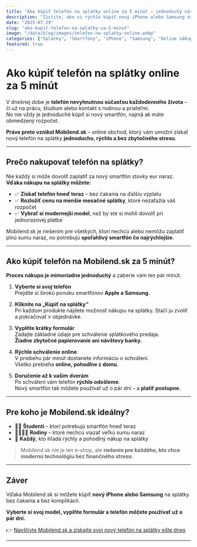 ```yaml
---
title: "Ako kúpiť telefón na splátky online za 5 minút – jednoduchý návod"
description: "Zistite, ako si rýchlo kúpiť nový iPhone alebo Samsung na splátky online. Mobilend.sk ponúka rýchle schválenie a doručenie až domov."
date: "2025-07-29"
slug: "ako-kupit-telefon-na-splatky-za-5-minut"
image: "/data/blog/images/telefon-na-splatky-online.webp"
categories: ["Splátky", "Smartfóny", "iPhone", "Samsung", "Online nákup"]
featured: true
---
```


# Ako kúpiť telefón na splátky online za 5 minút

V dnešnej dobe je **telefón nevyhnutnou súčasťou každodenného života** – či už na prácu, štúdium alebo kontakt s rodinou a priateľmi.  
No nie vždy je jednoduché kúpiť si nový smartfón, najmä ak máte obmedzený rozpočet.  

**Práve preto vznikol Mobilend.sk** – online obchod, ktorý vám umožní získať nový telefón na splátky **jednoducho, rýchlo a bez zbytočného stresu**.

---

## Prečo nakupovať telefón na splátky?

Nie každý si môže dovoliť zaplatiť za nový smartfón stovky eur naraz.  
**Vďaka nákupu na splátky môžete:**

- ✅ **Získať telefón hneď teraz** – bez čakania na ďalšiu výplatu  
- ✅ **Rozložiť cenu na menšie mesačné splátky**, ktoré nezaťažia váš rozpočet  
- ✅ **Vybrať si modernejší model**, než by ste si mohli dovoliť pri jednorazovej platbe  

Mobilend.sk je riešením pre všetkých, ktorí nechcú alebo nemôžu zaplatiť plnú sumu naraz, no potrebujú **spoľahlivý smartfón čo najrýchlejšie**.

---

## Ako kúpiť telefón na Mobilend.sk za 5 minút?

**Proces nákupu je mimoriadne jednoduchý** a zaberie vám len pár minút:

1. **Vyberte si svoj telefón**  
   Prejdite si širokú ponuku smartfónov **Apple a Samsung**.

2. **Kliknite na „Kúpiť na splátky“**  
   Pri každom produkte nájdete možnosť nákupu na splátky. Stačí ju zvoliť a pokračovať v objednávke.

3. **Vyplňte krátky formulár**  
   Zadajte základné údaje pre schválenie splátkového predaja.  
   **Žiadne zbytočné papierovanie ani návštevy banky.**

4. **Rýchle schválenie online**  
   V priebehu pár minút dostanete informáciu o schválení.  
   Všetko prebieha **online, pohodlne z domu**.

5. **Doručenie až k vašim dverám**  
   Po schválení vám telefón **rýchlo odošleme**.  
   Nový smartfón tak môžete používať už o pár dní – a **platiť postupne**.

---

## Pre koho je Mobilend.sk ideálny?

- 👨‍🎓 **Študenti** – ktorí potrebujú smartfón hneď teraz  
- 👨‍👩‍👧‍👦 **Rodiny** – ktoré nechcú viazať veľkú sumu naraz  
- 📱 **Každý**, kto hľadá rýchly a pohodlný nákup na splátky  

> Mobilend.sk nie je len e-shop, ale **riešenie pre každého, kto chce modernú technológiu bez finančného stresu.**

---

## Záver

Vďaka Mobilend.sk si môžete kúpiť **nový iPhone alebo Samsung** na splátky bez čakania a bez komplikácií.  

**Vyberte si svoj model, vyplňte formulár a telefón môžete používať už o pár dní.**  

👉 [Navštívte Mobilend.sk a získajte svoj nový telefón na splátky ešte dnes](https://mobilend.sk/)

---
